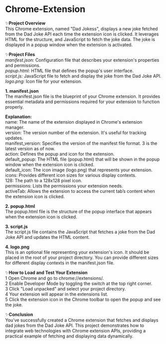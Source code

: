 # Chrome-Extension<br>

✨**Project Overview**<br>
This Chrome extension, named "Dad Jokess", displays a new joke fetched from the Dad Joke API each time the extension icon is clicked. It leverages HTML for the structure, and JavaScript to fetch the joke data. The joke is displayed in a popup window when the extension is activated.<br>

✨**Project Files**<br>
_manifest.json:_ Configuration file that describes your extension's properties and permissions.<br>
_popup.html:_ HTML file that defines the popup's user interface.<br>
_script.js:_ JavaScript file to fetch and display the joke from the Dad Joke API.<br>
_logo.png:_ Icon file for your extension.<br>

**1. manifest.json**<br>
The manifest.json file is the blueprint of your Chrome extension. It provides essential metadata and permissions required for your extension to function properly.<br>

**Explanation:**<br>
name: The name of the extension displayed in Chrome's extension manager.<br>
version: The version number of the extension. It's useful for tracking updates.<br>
manifest_version: Specifies the version of the manifest file format. 3 is the latest version as of now.<br>
action: Defines the popup and icon for the extension.<br>
default_popup: The HTML file (popup.html) that will be shown in the popup window when the extension icon is clicked.<br>
default_icon: The icon image (logo.png) that represents your extension.<br>
icons: Provides different icon sizes for various display contexts.<br>
128: The path to a 128x128 pixel icon.<br>
permissions: Lists the permissions your extension needs.<br>
activeTab: Allows the extension to access the current tab’s content when the extension icon is clicked.<br>

**2. popup.html**<br>
The popup.html file is the structure of the popup interface that appears when the extension icon is clicked.<br>

**3. script.js**<br>
The script.js file contains the JavaScript that fetches a joke from the Dad Joke API and updates the HTML content.<br>

**4. logo.png**<br>
This is an optional file representing your extension's icon. It should be placed in the root of your project directory. You can provide different sizes for different display contexts in the manifest.json file.<br>

✨**How to Load and Test Your Extension**<br>
1 Open Chrome and go to chrome://extensions/.<br>
2 Enable Developer Mode by toggling the switch at the top right corner.<br>
3 Click "Load unpacked" and select your project directory.<br>
4 Your extension will appear in the extensions list.<br>
5 Click the extension icon in the Chrome toolbar to open the popup and see the joke.<br>

✨**Conclusion**<br>
You’ve successfully created a Chrome extension that fetches and displays dad jokes from the Dad Joke API. This project demonstrates how to integrate web technologies with Chrome extension APIs, providing a practical example of fetching and displaying data dynamically.<br>
